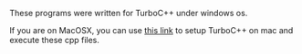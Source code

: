 These programs were written for TurboC++ under windows os.

If you are on MacOSX, you can use [this link](https://www.youtube.com/watch?v=W8f8jo6LdVI) to setup TurboC++ on mac and execute these cpp files.